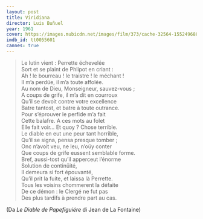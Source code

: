 ```yaml
---
layout: post
title: Viridiana
director: Luis Buñuel
year: 1961
cover: https://images.mubicdn.net/images/film/373/cache-32564-1552496889/image-w1280.jpg
imdb_id: tt0055601
cannes: true
---
```

>Le lutin vient : Perrette échevelée<br/>
Sort et se plaint de Phlipot en criant :<br/>
Ah ! le bourreau ! le traistre ! le méchant !<br/>
Il m’a perdüe, il m’a toute affolée.<br/>
Au nom de Dieu, Monseigneur, sauvez-vous ;<br/>
A coups de grife, il m’a dit en courroux<br/>
Qu’il se devoit contre votre excellence<br/>
Batre tantost, et batre à toute outrance.<br/>
Pour s’éprouver le perfide m’a fait<br/>
Cette balafre. A ces mots au folet<br/>
Elle fait voir… Et quoy ? Chose terrible.<br/>
Le diable en eut une peur tant horrible,<br/>
Qu’il se signa, pensa presque tomber ;<br/>
Onc n’avoit veu, ne leu, n’oüy conter<br/>
Que coups de grife eussent semblable forme.<br/>
Bref, aussi-tost qu’il apperceut l’énorme<br/>
Solution de continüité,<br/>
Il demeura si fort épouvanté,<br/>
Qu’il prit la fuite, et laissa là Perrette.<br/>
Tous les voisins chommerent la défaite<br/>
De ce démon : le Clergé ne fut pas<br/>
Des plus tardifs à prendre part au cas.

(Da *Le Diable de Papefiguiére* di Jean de La Fontaine)